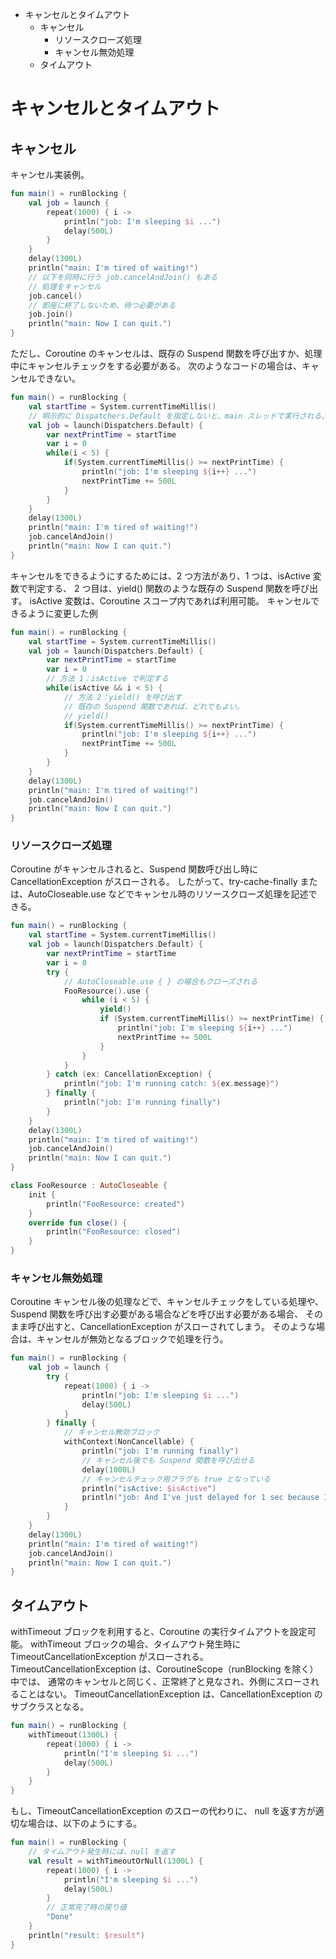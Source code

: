 <!-- toc -->
- キャンセルとタイムアウト
  - キャンセル
    - リソースクローズ処理
    - キャンセル無効処理
  - タイムアウト

# キャンセルとタイムアウト

## キャンセル
キャンセル実装例。
```kotlin
fun main() = runBlocking {
    val job = launch {
        repeat(1000) { i ->
            println("job: I'm sleeping $i ...")
            delay(500L)
        }
    }
    delay(1300L)
    println("main: I'm tired of waiting!")
    // 以下を同時に行う job.cancelAndJoin() もある
    // 処理をキャンセル
    job.cancel()
    // 即座に終了しないため、待つ必要がある
    job.join()
    println("main: Now I can quit.")
}
```
ただし、Coroutine のキャンセルは、既存の Suspend 関数を呼び出すか、処理中にキャンセルチェックをする必要がある。
次のようなコードの場合は、キャンセルできない。
```kotlin
fun main() = runBlocking {
    val startTime = System.currentTimeMillis()
    // 明示的に Dispatchers.Default を指定しないと、main スレッドで実行される。（要調査）
    val job = launch(Dispatchers.Default) {
        var nextPrintTime = startTime
        var i = 0
        while(i < 5) {
            if(System.currentTimeMillis() >= nextPrintTime) {
                println("job: I'm sleeping ${i++} ...")
                nextPrintTime += 500L
            }
        }
    }
    delay(1300L)
    println("main: I'm tired of waiting!")
    job.cancelAndJoin()
    println("main: Now I can quit.")
}
```
キャンセルをできるようにするためには、2 つ方法があり、1 つは、isActive 変数で判定する、
2 つ目は、yield() 関数のような既存の Suspend 関数を呼び出す。
isActive 変数は、Coroutine スコープ内であれば利用可能。
キャンセルできるように変更した例
```kotlin
fun main() = runBlocking {
    val startTime = System.currentTimeMillis()
    val job = launch(Dispatchers.Default) {
        var nextPrintTime = startTime
        var i = 0
        // 方法 1：isActive で判定する
        while(isActive && i < 5) {
            // 方法 2：yield() を呼び出す
            // 既存の Suspend 関数であれば、どれでもよい。
            // yield()
            if(System.currentTimeMillis() >= nextPrintTime) {
                println("job: I'm sleeping ${i++} ...")
                nextPrintTime += 500L
            }
        }
    }
    delay(1300L)
    println("main: I'm tired of waiting!")
    job.cancelAndJoin()
    println("main: Now I can quit.")
}
```

### リソースクローズ処理
Coroutine がキャンセルされると、Suspend 関数呼び出し時に CancellationException がスローされる。
したがって、try-cache-finally または、AutoCloseable.use などでキャンセル時のリソースクローズ処理を記述できる。
```kotlin
fun main() = runBlocking {
    val startTime = System.currentTimeMillis()
    val job = launch(Dispatchers.Default) {
        var nextPrintTime = startTime
        var i = 0
        try {
            // AutoCloseable.use { } の場合もクローズされる
            FooResource().use {
                while (i < 5) {
                    yield()
                    if (System.currentTimeMillis() >= nextPrintTime) {
                        println("job: I'm sleeping ${i++} ...")
                        nextPrintTime += 500L
                    }
                }
            }
        } catch (ex: CancellationException) {
            println("job: I'm running catch: ${ex.message}")
        } finally {
            println("job: I'm running finally")
        }
    }
    delay(1300L)
    println("main: I'm tired of waiting!")
    job.cancelAndJoin()
    println("main: Now I can quit.")
}

class FooResource : AutoCloseable {
    init {
        println("FooResource: created")
    }
    override fun close() {
        println("FooResource: closed")
    }
}
```

### キャンセル無効処理
Coroutine キャンセル後の処理などで、キャンセルチェックをしている処理や、
Suspend 関数を呼び出す必要がある場合などを呼び出す必要がある場合、
そのまま呼び出すと、CancellationException がスローされてしまう。
そのような場合は、キャンセルが無効となるブロックで処理を行う。
```kotlin
fun main() = runBlocking {
    val job = launch {
        try {
            repeat(1000) { i ->
                println("job: I'm sleeping $i ...")
                delay(500L)
            }
        } finally {
            // キャンセル無効ブロック
            withContext(NonCancellable) {
                println("job: I'm running finally")
                // キャンセル後でも Suspend 関数を呼び出せる
                delay(1000L)
                // キャンセルチェック用フラグも true となっている
                println("isActive: $isActive")
                println("job: And I've just delayed for 1 sec because I'm non-cancellable")
            }
        }
    }
    delay(1300L)
    println("main: I'm tired of waiting!")
    job.cancelAndJoin()
    println("main: Now I can quit.")
}
```

## タイムアウト
withTimeout ブロックを利用すると、Coroutine の実行タイムアウトを設定可能。
withTimeout ブロックの場合、タイムアウト発生時に TimeoutCancellationException がスローされる。
TimeoutCancellationException は、CoroutineScope（runBlocking を除く）中では、
通常のキャンセルと同じく、正常終了と見なされ、外側にスローされることはない。 
TimeoutCancellationException は、CancellationException のサブクラスとなる。
```kotlin
fun main() = runBlocking {
    withTimeout(1300L) {
        repeat(1000) { i ->
            println("I'm sleeping $i ...")
            delay(500L)
        }
    }
}
```

もし、TimeoutCancellationException のスローの代わりに、
null を返す方が適切な場合は、以下のようにする。
```kotlin
fun main() = runBlocking {
    // タイムアウト発生時には、null を返す
    val result = withTimeoutOrNull(1300L) {
        repeat(1000) { i ->
            println("I'm sleeping $i ...")
            delay(500L)
        }
        // 正常完了時の戻り値
        "Done"
    }
    println("result: $result")
}
```
